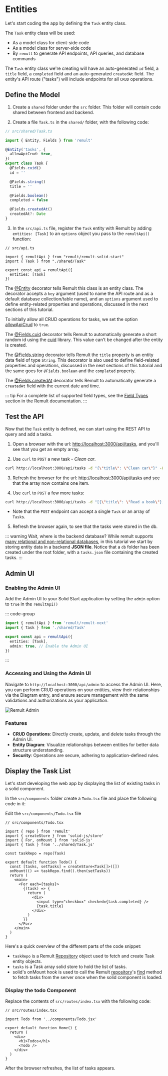 # Entities

Let's start coding the app by defining the `Task` entity class.

The `Task` entity class will be used:

- As a model class for client-side code
- As a model class for server-side code
- By `remult` to generate API endpoints, API queries, and database commands

The `Task` entity class we're creating will have an auto-generated `id` field, a `title` field, a `completed` field and an auto-generated `createdAt` field. The entity's API route ("tasks") will include endpoints for all `CRUD` operations.

## Define the Model

1. Create a `shared` folder under the `src` folder. This folder will contain code shared between frontend and backend.

2. Create a file `Task.ts` in the `shared/` folder, with the following code:

```ts
// src/shared/Task.ts

import { Entity, Fields } from 'remult'

@Entity('tasks', {
  allowApiCrud: true,
})
export class Task {
  @Fields.cuid()
  id = ''

  @Fields.string()
  title = ''

  @Fields.boolean()
  completed = false

  @Fields.createdAt()
  createdAt?: Date
}
```

3. In the `src/api.ts` file, register the `Task` entity with Remult by adding `entities: [Task]` to an `options` object you pass to the `remultApi()` function:

```ts{4,7}
// src/api.ts

import { remultApi } from "remult/remult-solid-start"
import { Task } from "./shared/Task"

export const api = remultApi({
  entities: [Task]
})
```

The [@Entity](../../docs/ref_entity.md) decorator tells Remult this class is an entity class. The decorator accepts a `key` argument (used to name the API route and as a default database collection/table name), and an `options` argument used to define entity-related properties and operations, discussed in the next sections of this tutorial.

To initially allow all CRUD operations for tasks, we set the option [allowApiCrud](../../docs/ref_entity.md#allowapicrud) to `true`.

The [@Fields.cuid](../../docs/field-types.md#fields-cuid) decorator tells Remult to automatically generate a short random id using the [cuid](https://github.com/paralleldrive/cuid) library. This value can't be changed after the entity is created.

The [@Fields.string](../../docs/field-types.md#fields-string) decorator tells Remult the `title` property is an entity data field of type `String`. This decorator is also used to define field-related properties and operations, discussed in the next sections of this tutorial and the same goes for `@Fields.boolean` and the `completed` property.

The [@Fields.createdAt](../../docs/field-types.md#fields-createdat) decorator tells Remult to automatically generate a `createdAt` field with the current date and time.

::: tip
For a complete list of supported field types, see the [Field Types](../../docs/field-types.md) section in the Remult documentation.
:::

## Test the API

Now that the `Task` entity is defined, we can start using the REST API to query and add a tasks.

1. Open a browser with the url: [http://localhost:3000/api/tasks](http://localhost:3000/api/tasks), and you'll see that you get an empty array.

2. Use `curl` to `POST` a new task - _Clean car_.

```sh
curl http://localhost:3000/api/tasks -d "{\"title\": \"Clean car\"}" -H "Content-Type: application/json"
```

3. Refresh the browser for the url: [http://localhost:3000/api/tasks](http://localhost:3000/api/tasks) and see that the array now contains one item.

4. Use `curl` to `POST` a few more tasks:

```sh
curl http://localhost:3000/api/tasks -d "[{\"title\": \"Read a book\"},{\"title\": \"Take a nap\", \"completed\":true },{\"title\": \"Pay bills\"},{\"title\": \"Do laundry\"}]" -H "Content-Type: application/json"
```

- Note that the `POST` endpoint can accept a single `Task` or an array of `Task`s.

5. Refresh the browser again, to see that the tasks were stored in the db.

::: warning Wait, where is the backend database?
While remult supports [many relational and non-relational databases](https://remult.dev/docs/installation/database/), in this tutorial we start by storing entity data in a backend **JSON file**. Notice that a `db` folder has been created under the root folder, with a `tasks.json` file containing the created tasks.
:::

## Admin UI

### Enabling the Admin UI

Add the Admin UI to your Solid Start application by setting the `admin` option to `true` in the `remultApi()`

::: code-group

```ts [src/api.ts]
import { remultApi } from 'remult/remult-next'
import { Task } from './shared/Task'

export const api = remultApi({
  entities: [Task],
  admin: true, // Enable the Admin UI
})
```

:::

### Accessing and Using the Admin UI

Navigate to `http://localhost:3000/api/admin` to access the Admin UI. Here, you can perform CRUD operations on your entities, view their relationships via the Diagram entry, and ensure secure management with the same validations and authorizations as your application.

![Remult Admin](/remult-admin.png)

### Features

- **CRUD Operations**: Directly create, update, and delete tasks through the Admin UI.
- **Entity Diagram**: Visualize relationships between entities for better data structure understanding.
- **Security**: Operations are secure, adhering to application-defined rules.

## Display the Task List

Let's start developing the web app by displaying the list of existing tasks in a solid component.

In the `src/components` folder create a `Todo.tsx` file and place the following code in it:

Edit the `src/components/Todo.tsx` file

```tsx
// src/components/Todo.tsx

import { repo } from 'remult'
import { createStore } from 'solid-js/store'
import { For, onMount } from 'solid-js'
import { Task } from '../shared/Task.js'

const taskRepo = repo(Task)

export default function Todo() {
  const [tasks, setTasks] = createStore<Task[]>([])
  onMount(() => taskRepo.find().then(setTasks))
  return (
    <main>
      <For each={tasks}>
        {(task) => {
          return (
            <div>
              <input type="checkbox" checked={task.completed} />
              {task.title}
            </div>
          )
        }}
      </For>
    </main>
  )
}
```

Here's a quick overview of the different parts of the code snippet:

- `taskRepo` is a Remult [Repository](../../docs/ref_repository.md) object used to fetch and create Task entity objects.
- `tasks` is a Task array solid store to hold the list of tasks.
- solid's onMount hook is used to call the Remult [repository](../../docs/ref_repository.md)'s [find](../../docs/ref_repository.md#find) method to fetch tasks from the server once when the solid component is loaded.

### Display the todo Component

Replace the contents of `src/routes/index.tsx` with the following code:

```tsx
// src/routes/index.tsx

import Todo from '../components/Todo.jsx'

export default function Home() {
  return (
    <div>
      <h1>Todos</h1>
      <Todo />
    </div>
  )
}
```

After the browser refreshes, the list of tasks appears.
